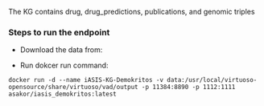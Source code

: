 The KG contains drug, drug_predictions, publications, and genomic triples

### Steps to run the endpoint
* Download the data from:

* Run dokcer run command:
```
docker run -d --name iASIS-KG-Demokritos -v data:/usr/local/virtuoso-opensource/share/virtuoso/vad/output -p 11384:8890 -p 1112:1111 asakor/iasis_demokritos:latest
```

